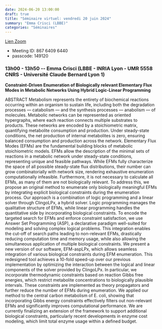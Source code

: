 ```yaml
---
date: 2024-06-20 13:00:00
draft: true
title: "Séminaire virtuel: vendredi 20 juin 2024"
summary: "Emma Crisci (LBBE)"
categories: "Séminaires"
---
```



[Lien Zoom](https://u-bordeaux-fr.zoom.us/j/86764096440?pwd=b01qOG04RTMvRWNOVHBYR1ZIbkVaUT09)
* Meeting ID: 867 6409 6440
* passcode: 149120 


### 13h00 - 13h50 -- Emma Crisci (LBBE - INRIA Lyon - UMR 5558 CNRS - Université Claude Bernard Lyon 1)

**Constraint-Driven Enumeration of Biologically relevant Elementary Flux Modes in Metabolic Networks Using Hybrid Logic-Linear Programming**

ABSTRACT
Metabolism represents the entirety of biochemical reactions occurring within an organism to sustain life, including both the degradation processes — catabolism — and the synthesis processes — anabolism — of molecules. Metabolic networks can be represented as oriented hypergraphs, where each reaction connects multiple substrates to products. These networks are encoded by a stoichiometric matrix, quantifying metabolite consumption and production. Under steady-state conditions, the net production of internal metabolites is zero, ensuring balanced consumption and production across the network.  Elementary Flux Modes (EFMs) are the fundamental building blocks of metabolic stoichiometric models. EFMs allow the description of the minimal sets of reactions in a metabolic network under steady-state conditions, representing unique and feasible pathways. While EFMs fully characterize the space of all possible steady-state flux distributions, their number can grow combinatorially with network size, rendering exhaustive enumeration computationally infeasible. Furthermore, it is not necessary to calculate all EFMs, as many of them are not biologically relevant. To address this, we propose an original method to enumerate only biologically meaningful EFMs by integrating explicit biological constraints during the enumeration process. Our approach is a combination of logic programming and a linear solver through ClingoLPx, a hybrid solver. Logic programming manages the qualitative structure of EFMs, while linear programming handles the quantitative side by incorporating biological constraints. To encode the targeted search for EFMs and enforce constraint satisfaction, we use Answer Set Programming (ASP), a declarative paradigm well-suited for modeling and solving complex logical problems. This integration enables the cut-off of search paths leading to non-relevant EFMs, drastically reducing computation time and memory usage, while also allowing the simultaneous application of multiple biological constraints. We present a new version of our software, EFM-aspLPx, which allows seamless integration of various biological constraints during EFM enumeration. This redesigned tool achieves a 10-fold speed-up over our previous implementation by optimizing the interaction between the logical and linear components of the solver provided by ClingoLPx. In particular, we incorporate thermodynamic constraints based on reaction Gibbs free energies, which restrict metabolite concentrations to biologically plausible intervals. These constraints are implemented as theory propagators and further reduce the number of EFMs during enumeration.  We applied our method to the central carbon metabolism of E. coli, showing that incorporating Gibbs energy constraints effectively filters out non-relevant EFMs and significantly improves computational performance. We are currently finalizing an extension of the framework to support additional biological constraints, particularly recent developments in enzyme cost modeling, which limit total enzyme usage within a defined budget.

